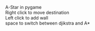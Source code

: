 A-Star in pygame <br>
Right click to move destination <br>
Left click to add wall <br>
space to switch between djikstra and A* <br>
